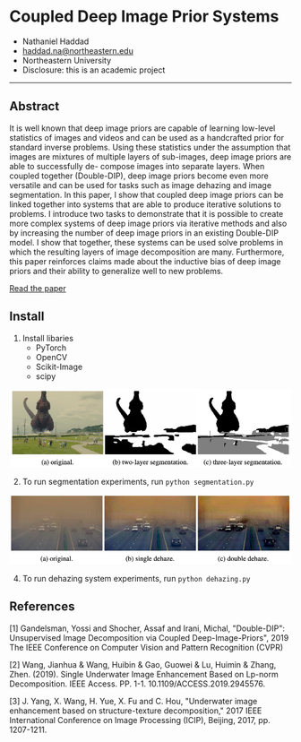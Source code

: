 # Coupled Deep Image Prior Systems

- Nathaniel Haddad
- haddad.na@northeastern.edu
- Northeastern University
- Disclosure: this is an academic project
---

## Abstract

It is well known that deep image priors are capable of learning low-level statistics of images and videos and can be 
used as a handcrafted prior for standard inverse problems. Using these statistics under the assumption that images are 
mixtures of multiple layers of sub-images, deep image priors are able to successfully de- compose images into separate 
layers. When coupled together (Double-DIP), deep image priors become even more versatile and can be used for tasks such 
as image dehazing and image segmentation. In this paper, I show that coupled deep image priors can be linked together 
into systems that are able to produce iterative solutions to problems. I introduce two tasks to demonstrate that it is 
possible to create more complex systems of deep image priors via iterative methods and also by increasing the number of 
deep image priors in an existing Double-DIP model. I show that together, these systems can be used solve problems in 
which the resulting layers of image decomposition are many. Furthermore, this paper reinforces claims made about the 
inductive bias of deep image priors and their ability to generalize well to new problems.

[Read the paper](coupled-deep-image-prior-systems.pdf)

## Install

1. Install libaries
    - PyTorch
    - OpenCV
    - Scikit-Image
    - scipy
    
![sketch](media/godzilla.png)

2. To run segmentation experiments, run `python segmentation.py`

![sketch](media/qatar.png)

4. To run dehazing system experiments, run `python dehazing.py`

## References

[1] Gandelsman, Yossi and Shocher, Assaf and Irani, Michal, "Double-DIP": Unsupervised Image Decomposition via Coupled Deep-Image-Priors", 2019 The IEEE Conference on Computer Vision and Pattern Recognition (CVPR)

[2] Wang, Jianhua & Wang, Huibin & Gao, Guowei & Lu, Huimin & Zhang, Zhen. (2019). Single Underwater Image Enhancement Based on Lp-norm Decomposition. IEEE Access. PP. 1-1. 10.1109/ACCESS.2019.2945576. 

[3] J. Yang, X. Wang, H. Yue, X. Fu and C. Hou, "Underwater image enhancement based on structure-texture decomposition," 2017 IEEE International Conference on Image Processing (ICIP), Beijing, 2017, pp. 1207-1211.
